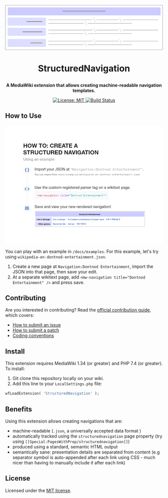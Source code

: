 <p align="center">
	<img src="/resources/images/structured-navigation-colored.png" width="600px">
</p>

# <p align="center"> StructuredNavigation</p>
<p align="center">
	<strong>A MediaWiki extension that allows creating machine-readable navigation templates.</strong>
</p>

<p align="center">
	<a href="https://opensource.org/licenses/MIT">
		<img src="https://img.shields.io/badge/License-MIT-brightgreen.svg" alt="License: MIT">
	</a>
	<a href="https://travis-ci.com/SamanthaNguyen/mediawiki-extensions-StructuredNavigation">
		<img src="https://travis-ci.com/SamanthaNguyen/mediawiki-extensions-StructuredNavigation.svg?branch=master" alt="Build Status">
	</a>
</p>

## How to Use
<p align="center">
	<img src="/resources/images/how-to-process.png" width="800px">
</p>

You can play with an example in `/docs/examples`. For this example, let's try using `wikipedia-en-dontnod-entertainment.json`.

1. Create a new page at `Navigation:Dontnod Entertainment`, import the JSON into that page,
then save your edit.
2. At a separate wikitext page, add `<mw-navigation title="Dontnod Entertainment" />` and press save.

## Contributing
Are you interested in contributing? Read the [official contribution guide](.github/CONTRIBUTING.md), which covers:
 - [How to submit an issue](.github/CONTRIBUTING.md#submitting-an-issue)
 - [How to submit a patch](.github/CONTRIBUTING.md#submitting-a-patch)
 - [Coding conventions](.github/CONTRIBUTING.md#coding-conventions)

## Install
This extension requires MediaWiki 1.34 (or greater) and PHP 7.4 (or greater). To install:

1. Git clone this repository locally on your wiki.
2. Add this line to your `LocalSettings.php` file:
```php
wfLoadExtension( 'StructuredNavigation' );
```

## Benefits
Using this extension allows creating navigations that are:
  - machine-readable (`.json`, a universally accepted data format )
  - automatically tracked using the `structurednavigation` page property (try using `[[Special:PagesWithProp/structurednavigation]]`)
  - produced using a standard, semantic HTML output
  - semantically sane: presentation details are separated from content (e.g separator symbol is auto-appended after each link using CSS - much nicer than having to manually include it after each link)

## License
Licensed under the [MIT license](LICENSE.txt).
